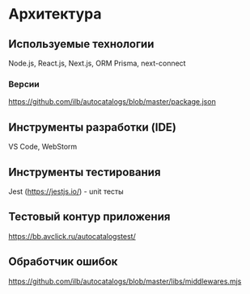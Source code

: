 # Архитектура

## Используемые технологии

Node.js, React.js, Next.js, ORM Prisma, next-connect

### Версии

https://github.com/ilb/autocatalogs/blob/master/package.json

## Инструменты разработки (IDE)

VS Code, WebStorm

## Инструменты тестирования

Jest (https://jestjs.io/) - unit тесты

## Тестовый контур приложения

https://bb.avclick.ru/autocatalogstest/

## Обработчик ошибок

https://github.com/ilb/autocatalogs/blob/master/libs/middlewares.mjs
